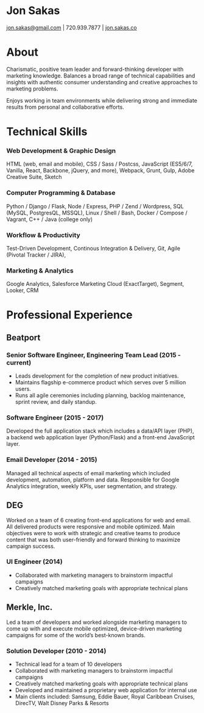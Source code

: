 # Jon Sakas

jon.sakas@gmail.com | 720.939.7877 | [jon.sakas.co](http://jon.sakas.co) 

# About

Charismatic, positive team leader and forward-thinking developer with marketing knowledge. Balances a broad range of technical capabilities and insights with authentic consumer understanding and creative approaches to marketing problems.

Enjoys working in team environments while delivering strong and immediate results from personal and collaborative efforts.

# Technical Skills

### Web Development & Graphic Design

HTML (web, email and mobile),
CSS / Sass / Postcss,
JavaScript (ES5/6/7, Vanilla, React, Backbone, jQuery, and more),
Webpack, Grunt, Gulp,
Adobe Creative Suite,
Sketch

### Computer Programming & Database

Python / Django / Flask,
Node / Express,
PHP / Zend / Wordpress,
SQL (MySQL, PostgresQL, MSSQL),
Linux / Shell / Bash,
Docker / Compose / Vagrant,
C++ / Java (college only)

### Workflow & Productivity

Test-Driven Development,
Continous Integration & Delivery,
Git,
Agile (Pivotal Tracker / JIRA),


### Marketing & Analytics

Google Analytics,
Salesforce Marketing Cloud (ExactTarget),
Segment,
Looker,
CRM

# Professional Experience

## Beatport

### Senior Software Engineer, Engineering Team Lead (2015 - current)

- Leads development for the completion of new product initiatives.
- Maintains flagship e-commerce product which serves over 5 million users.
- Runs all agile ceremonies including planning, backlog maintenance, sprint review, and daily standup.

### Software Engineer (2015 - 2017)

Developed the full application stack which includes a data/API layer (PHP), a backend web application layer (Python/Flask) and a front-end JavaScript layer.

### Email Developer (2014 - 2015)

Managed all technical aspects of email marketing which included development, automation, platform and data. Responsible for Google Analytics integration, weekly KPIs, user segmentation, and strategy.

## DEG

Worked on a team of 6 creating front-end applications for web and email. All delivered products were responsive and mobile optimized. Main objectives were to work with strategic and creative teams to produce content that was both user-friendly and forward thinking to maximize campaign success.

### UI Engineer (2014)

- Collaborated with marketing managers to brainstorm impactful campaigns
- Creatively matched marketing goals with appropriate technical plans

## Merkle, Inc.

Led a team of developers and worked alongside marketing managers to come up with and execute mobile optimized, device-driven marketing campaigns for some of the world’s best-known brands.

### Solution Developer (2010 - 2014)

- Technical lead for a team of 10 developers
- Collaborated with marketing managers to brainstorm impactful campaigns
- Creatively matched marketing goals with appropriate technical plans
- Developed and maintained a proprietary web application for internal use
- Main clients included: Samsung, Eddie Bauer, Royal Caribbean Cruises, DirecTV, Walt Disney Parks & Resorts
